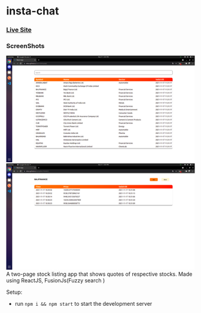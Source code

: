 # insta-chat
### [Live Site](https://m6un.github.io/Stock-listing-app/)
### ScreenShots
![Chat Application](./Screenshots/s1.png)
![Chat Application](./Screenshots/s2.png)
A two-page stock listing app that shows quotes of respective stocks. Made using ReactJS, FusionJs(Fuzzy search )

Setup:
- run ```npm i && npm start``` to start the development server
